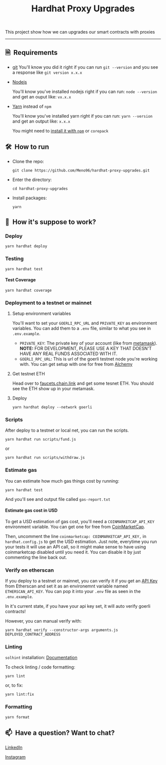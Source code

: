 <h1 align="center">
    Hardhat Proxy Upgrades
</h1>

<br/>

This project show how we can upgrades our smart contracts with proxies

<hr/>
 
## 🗎&nbsp; Requirements
- [git](https://git-scm.com/book/en/v2/Getting-Started-Installing-Git)
    You'll know you did it right if you can run `git --version` and you see a response like `git version x.x.x`
    
- [Nodejs](https://nodejs.org/en/)

    You'll know you've installed nodejs right if you can run: `node --version` and get an ouput like: `vx.x.x`
- [Yarn](https://yarnpkg.com/getting-started/install) instead of `npm`
   
   You'll know you've installed yarn right if you can run: `yarn --version` and get an output like: `x.x.x`
   
   You might need to [install it with `npm`](https://classic.yarnpkg.com/lang/en/docs/install/) or `corepack`

## 🛠️&nbsp; How to run
- Clone the repo:
    ```
    git clone https://github.com/Meno96/hardhat-proxy-upgrades.git
    ```
- Enter the directory:
    ```
    cd hardhat-proxy-upgrades
    ```
- Install packages:
    ```
    yarn
    ```
    
## 🚀&nbsp; How it's suppose to work?

### Deploy

```
yarn hardhat deploy
```

### Testing

```
yarn hardhat test
```

#### Test Coverage

```
yarn hardhat coverage
```
 
### Deployment to a testnet or mainnet

1. Setup environment variables

    You'll want to set your `GOERLI_RPC_URL` and `PRIVATE_KEY` as environment variables. You can add them to a `.env` file, similar to what you see in `.env.example`.

    - `PRIVATE_KEY`: The private key of your account (like from [metamask](https://metamask.io/)). **NOTE:** FOR DEVELOPMENT, PLEASE USE A KEY THAT DOESN'T HAVE ANY REAL FUNDS ASSOCIATED WITH IT.
    - `GOERLI_RPC_URL`: This is url of the goerli testnet node you're working with. You can get setup with one for free from [Alchemy](https://alchemy.com/?a=673c802981)

2. Get testnet ETH

    Head over to [faucets.chain.link](https://faucets.chain.link/) and get some tesnet ETH. You should see the ETH show up in your metamask.

3. Deploy

    ```
    yarn hardhat deploy --network goerli
    ```

### Scripts

After deploy to a testnet or local net, you can run the scripts. 

  ```
  yarn hardhat run scripts/fund.js
  ```

or

  ```
  yarn hardhat run scripts/withdraw.js
  ```

### Estimate gas

You can estimate how much gas things cost by running:

```
yarn hardhat test
```

And you'll see and output file called `gas-report.txt`

#### Estimate gas cost in USD

To get a USD estimation of gas cost, you'll need a `COINMARKETCAP_API_KEY` environment variable. You can get one for free from [CoinMarketCap](https://pro.coinmarketcap.com/signup). 

Then, uncomment the line `coinmarketcap: COINMARKETCAP_API_KEY,` in `hardhat.config.js` to get the USD estimation. Just note, everytime you run your tests it will use an API call, so it might make sense to have using coinmarketcap disabled until you need it. You can disable it by just commenting the line back out. 

### Verify on etherscan

If you deploy to a testnet or mainnet, you can verify it if you get an [API Key](https://etherscan.io/myapikey) from Etherscan and set it as an environemnt variable named `ETHERSCAN_API_KEY`. You can pop it into your `.env` file as seen in the `.env.example`.

In it's current state, if you have your api key set, it will auto verify goerli contracts!

However, you can manual verify with:

```
yarn hardhat verify --constructor-args arguments.js DEPLOYED_CONTRACT_ADDRESS
```

### Linting

`solhint` installation: [Documentation](https://protofire.github.io/solhint/#installation)

To check linting / code formatting:
```
yarn lint
```

or, to fix: 

```
yarn lint:fix
```

### Formatting 

```
yarn format
```

## 📫&nbsp; Have a question? Want to chat? 

[LinkedIn](https://www.linkedin.com/in/daniele-menin/)

[Instagram](https://www.instagram.com/danielemeno96/)
